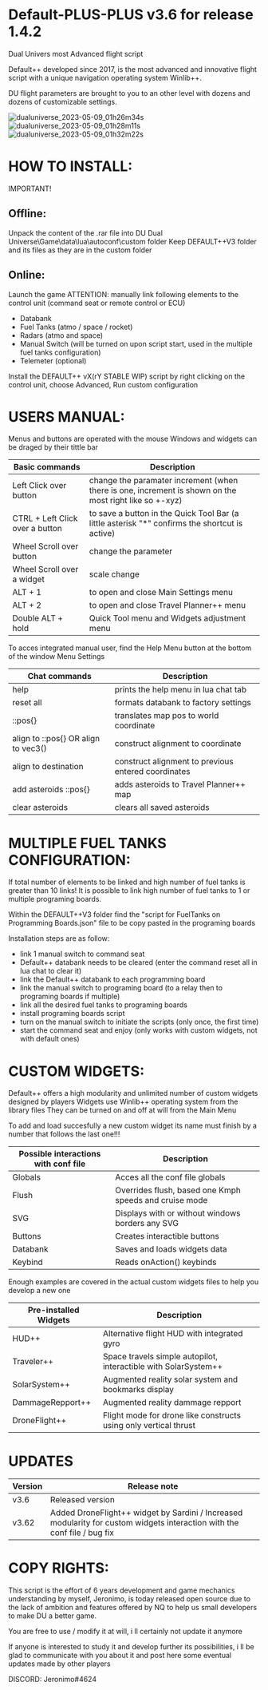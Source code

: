 # Default-PLUS-PLUS v3.6 for release 1.4.2

Dual Univers most Advanced flight script

Default++ developed since 2017, is the most advanced and innovative flight script with a unique navigation operating system Winlib++.

DU flight parameters are brought to you to an other level with dozens and dozens of customizable settings.

![dualuniverse_2023-05-09_01h26m34s](https://user-images.githubusercontent.com/75027025/236959679-b8004eea-4f7e-4fad-b38a-ad1041fbd2f1.png)
![dualuniverse_2023-05-09_01h28m11s](https://user-images.githubusercontent.com/75027025/236959699-f79e04ec-58cd-4bc0-8f4c-3890db1a7299.png)
![dualuniverse_2023-05-09_01h32m22s](https://user-images.githubusercontent.com/75027025/236959710-137b470d-919e-4db2-8d8a-13ba7e95675f.png)


# HOW TO INSTALL:
IMPORTANT!

## Offline:

Unpack the content of the .rar file into DU Dual Universe\Game\data\lua\autoconf\custom folder
Keep DEFAULT++V3 folder and its files as they are in the custom folder


## Online:

Launch the game
ATTENTION: manually link following elements to the control unit (command seat or remote control or ECU)
- Databank
- Fuel Tanks (atmo / space / rocket)
- Radars (atmo and space)
- Manual Switch (will be turned on upon script start, used in the multiple fuel tanks configuration)
- Telemeter (optional)
    

Install the DEFAULT++ vX(rY STABLE WIP) script by right clicking on the control unit, choose Advanced, Run custom configuration


# USERS MANUAL:

Menus and buttons are operated with the mouse
Windows and widgets can be draged by their tittle bar

| Basic commands | Description |
| ------ | ------ |
| Left Click over button | change the paramater increment (when there is one, increment is shown on the most right like so +-xyz) |
| CTRL + Left Click over a button | to save a button in the Quick Tool Bar (a little asterisk "*" confirms the shortcut is active) |
| Wheel Scroll over button | change the parameter |
| Wheel Scroll over a widget | scale change |
| ALT + 1 | to open and close Main Settings menu |
| ALT + 2 | to open and close Travel Planner++ menu |
| Double ALT + hold | Quick Tool menu and Widgets adjustment menu |

To acces integrated manual user, find the Help Menu button at the bottom of the window Menu Settings

| Chat commands | Description |
| ------ | ------ |
| help | prints the help menu in lua chat tab |
| reset all | formats databank to factory settings |
| ::pos{} | translates map pos to world coordinate |
| align to ::pos{} OR align to vec3() | construct alignment to coordinate |
| align to destination | construct alignment to previous entered coordinates |
| add asteroids ::pos{} | adds asteroids to Travel Planner++ map |
| clear asteroids | clears all saved asteroids |

# MULTIPLE FUEL TANKS CONFIGURATION:

If total number of elements to be linked and high number of fuel tanks is greater than 10 links!
It is possible to link high number of fuel tanks to 1 or multiple programing boards.

Within the DEFAULT++V3 folder find the "script for FuelTanks on Programming Boards.json" file to be copy pasted in the programing boards

Installation steps are as follow:
- link 1 manual switch to command seat
- Default++ databank needs to be cleared (enter the command reset all in lua chat to clear it)
- link the Default++ databank to each programming board
- link the manual switch to programing board (to a relay then to programing boards if multiple)
- link all the desired fuel tanks to programing boards
- install programing boards script
- turn on the manual switch to initiate the scripts (only once, the first time)
- start the command seat and enjoy (only works with custom widgets, not with default ones)


# CUSTOM WIDGETS:

Default++ offers a high modularity and unlimited number of custom widgets designed by players
Widgets use Winlib++ operating system from the library files
They can be turned on and off at will from the Main Menu

To add and load succesfully a new custom widget its name must finish by a number that follows the last one!!!

| Possible interactions with conf file | Description |
| ------ | ------ |
| Globals | Acces all the conf file globals |
| Flush | Overrides flush, based one Kmph speeds and cruise mode |
| SVG | Displays with or without windows borders any SVG |
| Buttons | Creates interactible buttons |
| Databank | Saves and loads widgets data |
| Keybind | Reads onAction() keybinds |


Enough examples are covered in the actual custom widgets files to help you develop a new one

| Pre-installed Widgets | Description |
| ------ | ------ |
| HUD++ | Alternative flight HUD with integrated gyro |
| Traveler++ | Space travels simple autopilot, interactible with SolarSystem++ |
| SolarSystem++ | Augmented reality solar system and bookmarks display |
| DammageRepport++ | Augmented reality dammage repport |
| DroneFlight++ | Flight mode for drone like constructs using only vertical thrust |

# UPDATES

| Version | Release note |
| ------ | ------ |
| v3.6 | Released version |
| v3.62 | Added DroneFlight++ widget by Sardini / Increased modularity for custom widgets interaction with the conf file / bug fix | 


# COPY RIGHTS:

This script is the effort of 6 years development and game mechanics understanding by myself, Jeronimo, is today released open source due to the lack of ambition and features offered by NQ to help us small developers to make DU a better game.

You are free to use / modify it at will, i ll certainly not update it anymore

If anyone is interested to study it and develop further its possibilities, i ll be glad to communicate with you about it and post here some eventual updates made by other players

DISCORD: Jeronimo#4624


